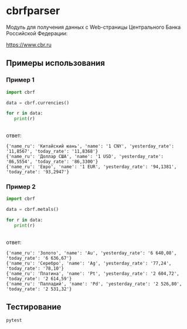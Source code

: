 # cbrfparser
Модуль для получения данных с Web-страницы Центрального Банка Российской Федерации:

https://www.cbr.ru


## Примеры использования

### Пример 1
```python
import cbrf

data = cbrf.currencies()

for r in data:
   print(r)
  
```
ответ:
```
{'name_ru': 'Китайский юань', 'name': '1 CNY', 'yesterday_rate': '11,8567', 'today_rate': '11,8368'}
{'name_ru': 'Доллар США', 'name': '1 USD', 'yesterday_rate': '86,5554', 'today_rate': '86,3300'}
{'name_ru': 'Евро', 'name': '1 EUR', 'yesterday_rate': '94,1381', 'today_rate': '93,2947'}
```

### Пример 2
```python
import cbrf

data = cbrf.metals()

for r in data:
   print(r)
  
```
ответ:
```
{'name_ru': 'Золото', 'name': 'Au', 'yesterday_rate': '6 640,08', 'today_rate': '6 636,67'}
{'name_ru': 'Серебро', 'name': 'Ag', 'yesterday_rate': '77,24', 'today_rate': '78,10'}
{'name_ru': 'Платина', 'name': 'Pt', 'yesterday_rate': '2 604,72', 'today_rate': '2 614,59'}
{'name_ru': 'Палладий', 'name': 'Pd', 'yesterday_rate': '2 526,80', 'today_rate': '2 531,32'}

```
## Тестирование

```python
pytest
```

